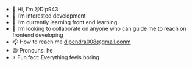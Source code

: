 - 👋 Hi, I’m @Dip943
- 👀 I’m interested development
- 🌱 I’m currently learning front end learning
- 💞️ I’m looking to collaborate on anyone who can guide me to reach on frontend developing
- 📫 How to reach me dipendra008@gmail.conm
- 😄 Pronouns: he
- ⚡ Fun fact: Everything feels boring

<!---
Dip943/Dip943 is a ✨ special ✨ repository because its `README.md` (this file) appears on your GitHub profile.
You can click the Preview link to take a look at your changes.
--->
